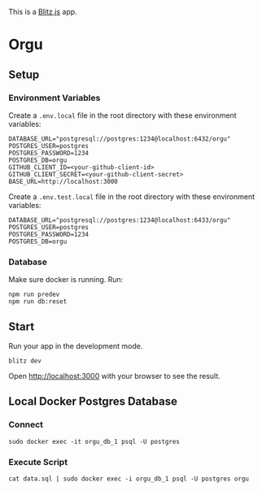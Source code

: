This is a [Blitz.js](https://github.com/blitz-js/blitz) app.

# Orgu

## Setup

### Environment Variables

Create a `.env.local` file in the root directory with these environment variables:

```
DATABASE_URL="postgresql://postgres:1234@localhost:6432/orgu"
POSTGRES_USER=postgres
POSTGRES_PASSWORD=1234
POSTGRES_DB=orgu
GITHUB_CLIENT_ID=<your-github-client-id>
GITHUB_CLIENT_SECRET=<your-github-client-secret>
BASE_URL=http://localhost:3000
```

Create a `.env.test.local` file in the root directory with these environment variables:

```
DATABASE_URL="postgresql://postgres:1234@localhost:6433/orgu"
POSTGRES_USER=postgres
POSTGRES_PASSWORD=1234
POSTGRES_DB=orgu
```

### Database

Make sure docker is running. Run:

```
npm run predev
npm run db:reset
```

## Start

Run your app in the development mode.

```
blitz dev
```

Open [http://localhost:3000](http://localhost:3000) with your browser to see the result.

## Local Docker Postgres Database

### Connect

```
sudo docker exec -it orgu_db_1 psql -U postgres
```

### Execute Script

```
cat data.sql | sudo docker exec -i orgu_db_1 psql -U postgres orgu
```
